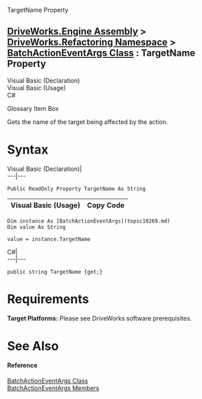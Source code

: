 TargetName Property   
  
[DriveWorks.Engine Assembly](topic2156.md) > [DriveWorks.Refactoring Namespace](topic10266.md) > [BatchActionEventArgs Class](topic10269.md) : TargetName Property  
---  
  
Visual Basic (Declaration)    
Visual Basic (Usage)    
C# 

Glossary Item Box

Gets the name of the target being affected by the action. 

# Syntax

Visual Basic (Declaration)|   
---|---  
      
    
    Public ReadOnly Property TargetName As String  
  
Visual Basic (Usage)| Copy Code  
---|---  
      
    
    Dim instance As [BatchActionEventArgs](topic10269.md)
    Dim value As String
     
    value = instance.TargetName  
  
C#|   
---|---  
      
    
    public string TargetName {get;}  
  
# Requirements

**Target Platforms:** Please see DriveWorks software prerequisites.

# See Also

#### Reference

[BatchActionEventArgs Class](topic10269.md)   
[BatchActionEventArgs Members](topic10270.md)


